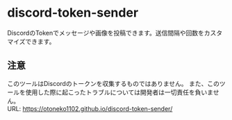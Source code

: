 # discord-token-sender
DiscordのTokenでメッセージや画像を投稿できます。送信間隔や回数をカスタマイズできます。
## 注意
このツールはDiscordのトークンを収集するものではありません。
また、このツールを使用した際に起こったトラブルについては開発者は一切責任を負いません。
<br>
URL: https://otoneko1102.github.io/discord-token-sender/
